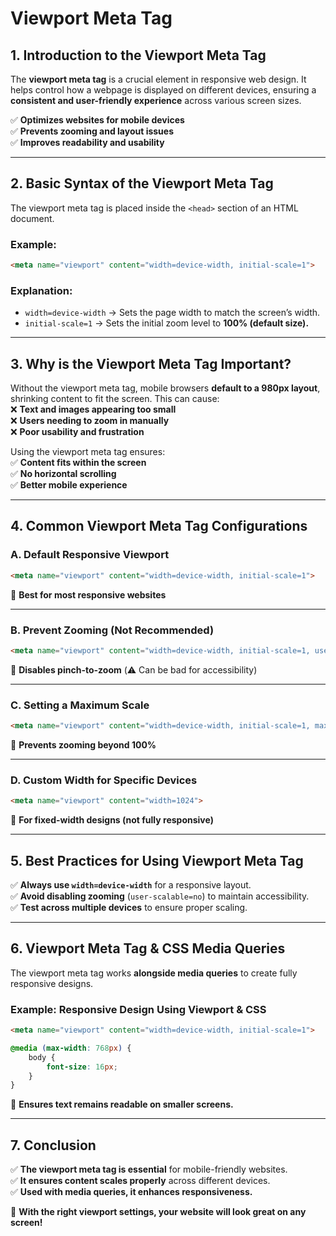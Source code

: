# **Viewport Meta Tag**  

## **1. Introduction to the Viewport Meta Tag**  

The **viewport meta tag** is a crucial element in responsive web design. It helps control how a webpage is displayed on different devices, ensuring a **consistent and user-friendly experience** across various screen sizes.  

✅ **Optimizes websites for mobile devices**  
✅ **Prevents zooming and layout issues**  
✅ **Improves readability and usability**  

---

## **2. Basic Syntax of the Viewport Meta Tag**  

The viewport meta tag is placed inside the `<head>` section of an HTML document.

### **Example:**  

```html
<meta name="viewport" content="width=device-width, initial-scale=1">
```

### **Explanation:**

- `width=device-width` → Sets the page width to match the screen’s width.  
- `initial-scale=1` → Sets the initial zoom level to **100% (default size).**  

---

## **3. Why is the Viewport Meta Tag Important?**  

Without the viewport meta tag, mobile browsers **default to a 980px layout**, shrinking content to fit the screen. This can cause:  
❌ **Text and images appearing too small**  
❌ **Users needing to zoom in manually**  
❌ **Poor usability and frustration**  

Using the viewport meta tag ensures:  
✅ **Content fits within the screen**  
✅ **No horizontal scrolling**  
✅ **Better mobile experience**  

---

## **4. Common Viewport Meta Tag Configurations**  

### **A. Default Responsive Viewport**  

```html
<meta name="viewport" content="width=device-width, initial-scale=1">
```

📌 **Best for most responsive websites**  

---

### **B. Prevent Zooming (Not Recommended)**

```html
<meta name="viewport" content="width=device-width, initial-scale=1, user-scalable=no">
```

📌 **Disables pinch-to-zoom** (⚠️ Can be bad for accessibility)  

---

### **C. Setting a Maximum Scale**

```html
<meta name="viewport" content="width=device-width, initial-scale=1, maximum-scale=1">
```

📌 **Prevents zooming beyond 100%**  

---

### **D. Custom Width for Specific Devices**  

```html
<meta name="viewport" content="width=1024">
```

📌 **For fixed-width designs (not fully responsive)**  

---

## **5. Best Practices for Using Viewport Meta Tag**  

✅ **Always use `width=device-width`** for a responsive layout.  
✅ **Avoid disabling zooming** (`user-scalable=no`) to maintain accessibility.  
✅ **Test across multiple devices** to ensure proper scaling.  

---

## **6. Viewport Meta Tag & CSS Media Queries**  

The viewport meta tag works **alongside media queries** to create fully responsive designs.

### **Example: Responsive Design Using Viewport & CSS**

```html
<meta name="viewport" content="width=device-width, initial-scale=1">
```

```css
@media (max-width: 768px) {
    body {
        font-size: 16px;
    }
}
```

📌 **Ensures text remains readable on smaller screens.**  

---

## **7. Conclusion**  

✅ **The viewport meta tag is essential** for mobile-friendly websites.  
✅ **It ensures content scales properly** across different devices.  
✅ **Used with media queries, it enhances responsiveness.**  

🚀 **With the right viewport settings, your website will look great on any screen!**
